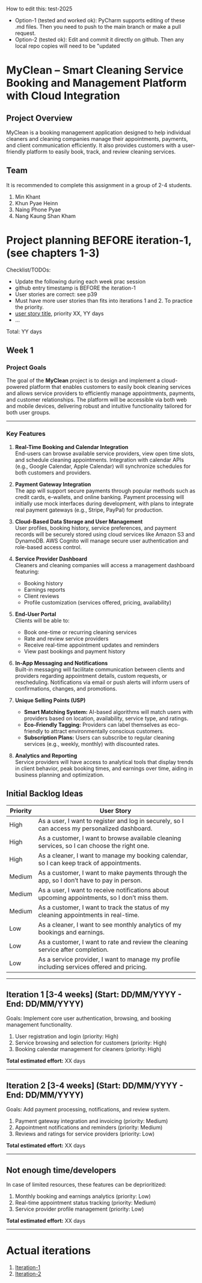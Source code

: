 
How to edit this: test-2025
* Option-1 (tested and worked ok): PyCharm supports editing of these .md files. Then you need to push to the main branch or make a pull request.
* Option-2 (tested ok): Edit and commit it directly on github. Then any local repo copies will need to be "updated

# MyClean – Smart Cleaning Service Booking and Management Platform with Cloud Integration


## Project Overview
MyClean is a booking management application designed to help individual cleaners and cleaning companies manage their appointments, payments, and client communication efficiently. It also provides customers with a user-friendly platform to easily book, track, and review cleaning services.

## Team

It is recommended to complete this assignment in a group of 2-4 students.
1. Min Khant
2. Khun Pyae Heinn
3. Naing Phone Pyae
4. Nang Kaung Shan Kham


# Project planning BEFORE iteration-1, (see chapters 1-3)
Checklist/TODOs: 
* Update the following during each week prac session
* github entry timestamp is BEFORE the iteration-1
* User stories are correct: see p39
* Must have more user stories than fits into iterations 1 and 2. To practice the priority.
* [user story title](./user_stories/user_story_01_title.md), priority XX, YY days 
* ...

Total: YY days

## Week 1  
### Project Goals  
The goal of the **MyClean** project is to design and implement a cloud-powered platform that enables customers to easily book cleaning services and allows service providers to efficiently manage appointments, payments, and customer relationships. The platform will be accessible via both web and mobile devices, delivering robust and intuitive functionality tailored for both user groups.

---

### Key Features

1. **Real-Time Booking and Calendar Integration**  
   End-users can browse available service providers, view open time slots, and schedule cleaning appointments. Integration with calendar APIs (e.g., Google Calendar, Apple Calendar) will synchronize schedules for both customers and providers.

2. **Payment Gateway Integration**  
   The app will support secure payments through popular methods such as credit cards, e-wallets, and online banking. Payment processing will initially use mock interfaces during development, with plans to integrate real payment gateways (e.g., Stripe, PayPal) for production.

3. **Cloud-Based Data Storage and User Management**  
   User profiles, booking history, service preferences, and payment records will be securely stored using cloud services like Amazon S3 and DynamoDB. AWS Cognito will manage secure user authentication and role-based access control.

4. **Service Provider Dashboard**  
   Cleaners and cleaning companies will access a management dashboard featuring:  
   - Booking history  
   - Earnings reports  
   - Client reviews  
   - Profile customization (services offered, pricing, availability)

5. **End-User Portal**  
   Clients will be able to:  
   - Book one-time or recurring cleaning services  
   - Rate and review service providers  
   - Receive real-time appointment updates and reminders  
   - View past bookings and payment history

6. **In-App Messaging and Notifications**  
   Built-in messaging will facilitate communication between clients and providers regarding appointment details, custom requests, or rescheduling. Notifications via email or push alerts will inform users of confirmations, changes, and promotions.

7. **Unique Selling Points (USP)**  
   - **Smart Matching System:** AI-based algorithms will match users with providers based on location, availability, service type, and ratings.  
   - **Eco-Friendly Tagging:** Providers can label themselves as eco-friendly to attract environmentally conscious customers.  
   - **Subscription Plans:** Users can subscribe to regular cleaning services (e.g., weekly, monthly) with discounted rates.

8. **Analytics and Reporting**  
   Service providers will have access to analytical tools that display trends in client behavior, peak booking times, and earnings over time, aiding in business planning and optimization.

## Initial Backlog Ideas

| Priority | User Story                                                                                     |
|----------|------------------------------------------------------------------------------------------------|
| High     | As a user, I want to register and log in securely, so I can access my personalized dashboard.  |
| High     | As a customer, I want to browse available cleaning services, so I can choose the right one.    |
| High     | As a cleaner, I want to manage my booking calendar, so I can keep track of appointments.       |
| Medium   | As a customer, I want to make payments through the app, so I don’t have to pay in person.      |
| Medium   | As a user, I want to receive notifications about upcoming appointments, so I don’t miss them.  |
| Medium   | As a customer, I want to track the status of my cleaning appointments in real-time.            |
| Low      | As a cleaner, I want to see monthly analytics of my bookings and earnings.                     |
| Low      | As a customer, I want to rate and review the cleaning service after completion.                |
| Low      | As a service provider, I want to manage my profile including services offered and pricing.     |

---

## Iteration 1 [3-4 weeks] (Start: DD/MM/YYYY - End: DD/MM/YYYY)

Goals: Implement core user authentication, browsing, and booking management functionality.

1. User registration and login (priority: High)  
2. Service browsing and selection for customers (priority: High)  
3. Booking calendar management for cleaners (priority: High)  

**Total estimated effort:** XX days

---

## Iteration 2 [3-4 weeks] (Start: DD/MM/YYYY - End: DD/MM/YYYY)

Goals: Add payment processing, notifications, and review system.

1. Payment gateway integration and invoicing (priority: Medium)  
2. Appointment notifications and reminders (priority: Medium)  
3. Reviews and ratings for service providers (priority: Low)  

**Total estimated effort:** XX days

---

## Not enough time/developers

In case of limited resources, these features can be deprioritized:

1. Monthly booking and earnings analytics (priority: Low)  
2. Real-time appointment status tracking (priority: Medium)  
3. Service provider profile management (priority: Low)  

**Total estimated effort:** XX days

---

# Actual iterations
1. [Iteration-1](./iteration_1.md)
2. [Iteration-2](./iteration_2.md)


